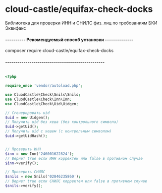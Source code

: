 # cloud-castle/equifax-check-docks

Библиотека для проверки ИНН и СНИЛС физ. лиц по требованиям БКИ Эквифакс

#### ---------- Рекомендуемый способ установки --------------

composer require cloud-castle/equifax-check-docks

#### -------------------------------------------------

```php

<?php

require_once 'vendor/autoload.php';

use CluodCastle\Check\Snils\Snils;
use CluodCastle\Check\Inn\Inn;
use CluodCastle\Check\Uid\Uidgen;

// Сгенерировать uid
$uid = new Uidgen();
// Получить uid без хеша (без контрольного символа)
$uid->getUid();
// Получить uid с хешем (с контрольным символом)
$uid->getUidHash();


// Проверить ИНН
$inn = new Inn('246001622824');
// Вернет true если ИНН корректен или false в противном случае
$inn->verify();

// Проверить СНИЛС
$snils = new Snils('02846235860');
// Вернет true если СНИЛС корректен или false в противном случае
$snils->verify();

```

